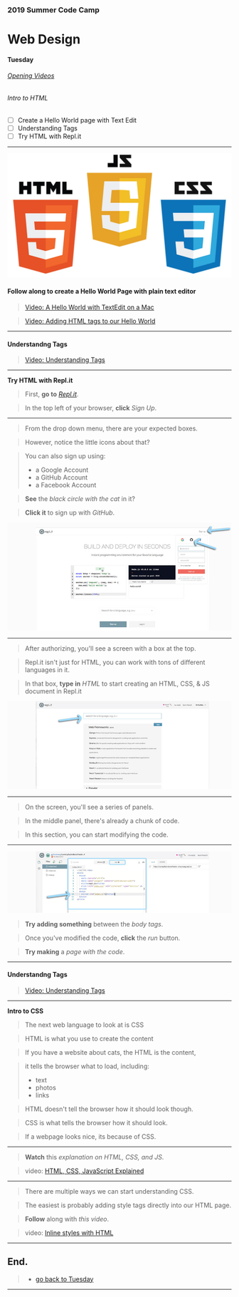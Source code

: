 ### 2019 Summer Code Camp
# Web Design

#### Tuesday

###### [Opening Videos](tuesday-opening-videos.md)

###### Intro to HTML

- [ ] Create a Hello World page with Text Edit
- [ ] Understanding Tags
- [ ] Try HTML with Repl.it

***

![Image of HTML JS and CSS logos](../web-langs.jpeg)

#### Follow along to create a Hello World Page with plain text editor

> [Video: A Hello World with TextEdit on a Mac](https://www.youtube.com/watch?v=M86sqTkw1Ek)

> [Video: Adding HTML tags to our Hello World](https://www.youtube.com/watch?v=QjkobGJjFSE)

***

#### Understandng Tags

> [Video: Understanding Tags](https://www.youtube.com/watch?v=208a6ZLpEgw)


***

**Try HTML with Repl.it** 

> First, **go to** *[Repl.it](https://repl.it)*.

> In the top left of your browser, **click** *Sign Up*.

***

> From the drop down menu, there are your expected boxes.

> However, notice the little icons about that?

> You can also sign up using: 
> - a Google Account
> - a GitHub Account
> - a Facebook Account

> **See** the *black circle with the cat* in it?

> **Click it** to sign up with *GitHub*.

![image of Repl.it](images/replit01.jpg)

***

> After authorizing, you'll see a screen with a box at the top.

> Repl.it isn't just for HTML, you can work with tons of different languages in it.

> In that box, **type in** *HTML* to start creating an HTML, CSS, & JS document in Repl.it

![image of Repl.it](images/replit02.jpg)

***

> On the screen, you'll see a series of panels.

> In the middle panel, there's already a chunk of code.

> In this section, you can start modifying the code. 

***

![image of Repl.it](images/replit03.jpg)

> **Try adding something** between the *body tags*.

> Once you've modified the code, **click** the *run* button.

> **Try making** a *page with the code*.

***

#### Understandng Tags

> [Video: Understanding Tags](https://www.youtube.com/watch?v=208a6ZLpEgw)

***

**Intro to CSS** 

> The next web language to look at is CSS

> HTML is what you use to create the content

> If you have a website about cats, the HTML is the content, 

> it tells the browser what to load, including:
> - text
> - photos
> - links

> HTML doesn't tell the browser how it should look though.

> CSS is what tells the browser how it should look.

> If a webpage looks nice, its because of CSS.

***

> **Watch** this *explanation on HTML, CSS, and JS*.

> video: [HTML, CSS, JavaScript Explained](https://www.youtube.com/watch?v=gT0Lh1eYk78)

***

> There are multiple ways we can start understanding CSS.

> The easiest is probably adding style tags directly into our HTML page.

> **Follow** along with *this video*.

> video: [Inline styles with HTML](https://www.youtube.com/watch?v=dFgpxpTf7lw)

***

## End.

> - [go back to Tuesday](tuesday.md)

***
